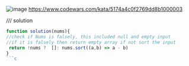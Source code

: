![image](https://github.com/user-attachments/assets/60ad7f51-2a76-48e5-9dfe-3866907f6beb)
https://www.codewars.com/kata/5174a4c0f2769dd8b1000003

/// solution 
```javascript
function solution(nums){
//check if Nums is falsely, this included null and empty input
//if it is falsely then return empty array if not sort the input
 return !nums ?  []: nums.sort((a,b) => a - b)
}
```c
